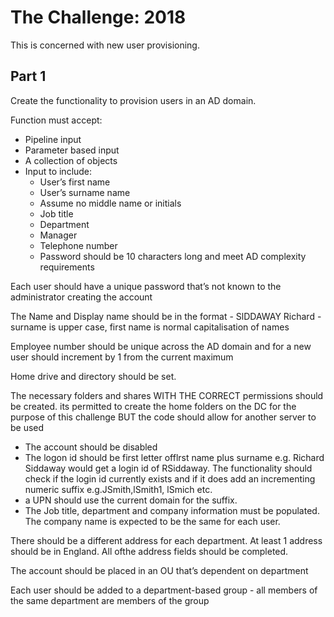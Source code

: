 # The Challenge: 2018

This is concerned with new user provisioning.

## Part 1

Create the functionality to provision users in an AD domain.

Function must accept:

* Pipeline input
* Parameter based input
* A collection of objects
* Input to include:
  * User’s first name
  * User’s surname name
  * Assume no middle name or initials
  * Job title
  * Department
  * Manager
  * Telephone number
  * Password should be 10 characters long and meet AD complexity requirements

Each user should have a unique password that’s not known to the administrator creating the account

The Name and Display name should be in the format - SlDDAWAY Richard - surname is upper case, first name is normal capitalisation of names

Employee number should be unique across the AD domain and for a new user should increment by 1 from the current maximum

Home drive and directory should be set.

The necessary folders and shares WITH THE CORRECT permissions should be created. its permitted to create the home folders on the DC for the purpose of this challenge BUT the code should allow for another server to be used

* The account should be disabled
* The logon id should be first letter offlrst name plus surname e.g. Richard Siddaway would get a login id of RSiddaway. The functionality should check if the login id currently exists and if it does add an incrementing numeric suffix e.g.JSmith,lSmith1, lSmich etc.
* a UPN should use the current domain for the suffix.
* The Job title, department and company information must be populated. The company name is expected to be the same for each user.

There should be a different address for each department. At least 1 address should be in England. All ofthe address fields should be completed.

The account should be placed in an OU that’s dependent on department

Each user should be added to a department-based group - all members of the same department are members of the group